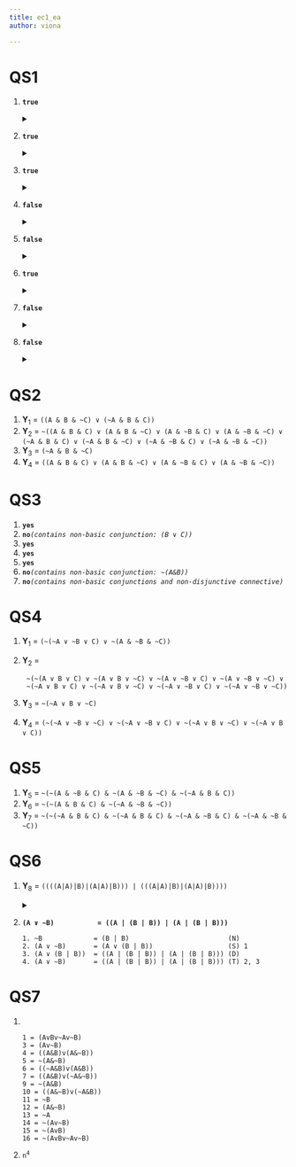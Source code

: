 ```yaml
---
title: ec1_ea
author: viona

---
```


#	QS1
1.	**`true`**
	<details>
	<summary>&shy;</summary>

		5 is a truth-function of { 1 , 2 }
		5 = Germany invaded both Poland and Czechoslovakia
		1 = Germany invaded Poland
		2 = Germany invaded Czechoslovakia

	</details>

2.	**`true`**
	<details>
	<summary>&shy;</summary>

		6 is a truth-function of { 3 , 4 }
		6 = Either Germany was allied with Italy or it was allied with Japan
		3 = Germany was allied with Italy
		4 = Germany was allied with Japan

	</details>

3.	**`true`**
	<details>
	<summary>&shy;</summary>

		7 is a truth-function of { 4 }
		7 = Germany was not allied with Japan
		4 = Germany was allied with Japan

	</details>

4.	**`false`**
	<details>
	<summary>&shy;</summary>

		8 is a truth-function of { 3 , 4 }
		8 = Germany became allied with Japan after becoming allied with Italy
		3 = Germany was allied with Italy
		4 = Germany was allied with Japan

	</details>

5.	**`false`**
	<details>
	<summary>&shy;</summary>

		9 is a truth-function of { 1 }
		9 = Germany conquered Poland
		1 = Germany invaded Poland

	</details>

6.	**`true`**
	<details>
	<summary>&shy;</summary>

		10 is a truth-function of { 3 }
		10 = Italy was allied with Germany
		3 = Germany was allied with Italy

	</details>

7.	**`false`**
	<details>
	<summary>&shy;</summary>

		11 is a truth-function of { 1 , 2 }
		11 = Neither Poland nor Czechoslovakia invaded Germany
		1 = Germany invaded Poland
		2 = Germany invaded Czechoslovakia

	</details>

8.	**`false`**
	<details>
	<summary>&shy;</summary>

		12 = Germany was allied with Italy until Germany invaded Poland
		1 = Germany invaded Poland
		3 = Germany was allied with Italy</sub>
	</details>

#	QS2
1.	**Y**<sub>1</sub> =
	`((A & B & ~C) ∨ (~A & B & C))`
2.	**Y**<sub>2</sub> =
	`~((A & B & C) ∨ (A & B & ~C) ∨ (A & ~B & C) ∨ (A & ~B & ~C) ∨
	(~A & B & C) ∨ (~A & B & ~C) ∨ (~A & ~B & C) ∨ (~A & ~B & ~C))`
3.	**Y**<sub>3</sub> =
	`(~A & B & ~C)`
4.	**Y**<sub>4</sub> =
	`((A & B & C) ∨ (A & B & ~C) ∨ (A & ~B & C) ∨ (A & ~B & ~C))`

#	QS3
1.	**`yes`**
2.	**`no`***`(contains non-basic conjunction: (B ∨ C))`*
3.	**`yes`**
4.	**`yes`**
5.	**`yes`**
6.	**`no`***`(contains non-basic conjunction: ∼(A&B))`*
7.	**`no`***`(contains non-basic conjunctions and non-disjunctive connective)`*

#	QS4
1. **Y**<sub>1</sub> = `(~(~A ∨ ~B ∨ C) ∨ ~(A & ~B & ~C))`
2. **Y**<sub>2</sub> =  

		~(~(A ∨ B ∨ C) ∨ ~(A ∨ B ∨ ~C) ∨ ~(A ∨ ~B ∨ C) ∨ ~(A ∨ ~B ∨ ~C) ∨ 
		~(~A ∨ B ∨ C) ∨ ~(~A ∨ B ∨ ~C) ∨ ~(~A ∨ ~B ∨ C) ∨ ~(~A ∨ ~B ∨ ~C))

3. **Y**<sub>3</sub> = `~(~A ∨ B ∨ ~C)`
4. **Y**<sub>4</sub> = `(~(~A ∨ ~B ∨ ~C) ∨ ~(~A ∨ ~B ∨ C) ∨ ~(~A ∨ B ∨ ~C) ∨ ~(~A ∨ B ∨ C))`

#	QS5
1. **Y**<sub>5</sub> = `~(~(A & ~B & C) & ~(A & ~B & ~C) & ~(~A & B & C))` 
2. **Y**<sub>6</sub> = `~(~(A & B & C) & ~(~A & ~B & ~C))`
3. **Y**<sub>7</sub> = `~(~(~A & B & C) & ~(~A & B & C) & ~(~A & ~B & C) & ~(~A & ~B & ~C))`

#	QS6

1.	**Y**<sub>8</sub> = `((((A|A)|B)|(A|A)|B))) | (((A|A)|B)|(A|A)|B))))`
	<details>
	<summary>&shy;</summary>

		(A & ~B)
		(~~A & ~B)
		~(~A ∨ B)
		~(((A|A)|B)|(A|A)|B)))
		((((A|A)|B)|(A|A)|B)))|(((A|A)|B)|(A|A)|B))))

	</details>

2.	**`(A ∨ ∼B)           = ((A | (B | B)) | (A | (B | B)))`**

		1. ~B             = (B | B)                         (N)
		2. (A ∨ ∼B)       = (A ∨ (B | B))                   (S) 1
		3. (A ∨ (B | B))  = ((A | (B | B)) | (A | (B | B))) (D)
		4. (A ∨ ∼B)       = ((A | (B | B)) | (A | (B | B))) (T) 2, 3

#	QS7

1.	&shy;

		1 = (AvBv~Av~B)
		3 = (Av~B)
		4 = ((A&B)v(A&~B))
		5 = ~(A&~B)
		6 = ((~A&B)v(A&B))
		7 = ((A&B)v(~A&~B))
		9 = ~(A&B)
		10 = ((A&~B)v(~A&B))
		11 = ~B
		12 = (A&~B)
		13 = ~A
		14 = ~(Av~B)
		15 = ~(AvB)
		16 = ~(AvBv~Av~B)

2.	<code>n<sup>4</sup></code>